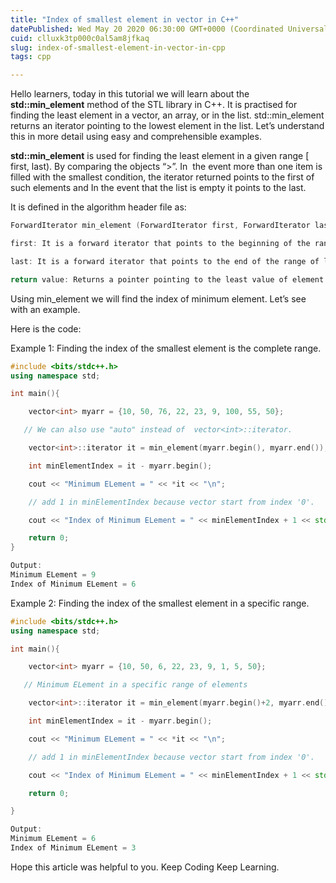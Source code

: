 ```yaml
---
title: "Index of smallest element in vector in C++"
datePublished: Wed May 20 2020 06:30:00 GMT+0000 (Coordinated Universal Time)
cuid: clluxk3tp000c0al5am8jfkaq
slug: index-of-smallest-element-in-vector-in-cpp
tags: cpp

---
```


Hello learners, today in this tutorial we will learn about the **std::min\_element** method of the STL library in C++. It is practised for finding the least element in a vector, an array, or in the list. std::min\_element returns an iterator pointing to the lowest element in the list. Let’s understand this in more detail using easy and comprehensible examples.

**std::min\_element** is used for finding the least element in a given range \[ first, last). By comparing the objects “&gt;”. In  the event more than one item is filled with the smallest condition, the iterator returned points to the first of such elements and In the event that the list is empty it points to the last.

It is defined in the algorithm header file as:

```cpp
ForwardIterator min_element (ForwardIterator first, ForwardIterator last)
```

```cpp
first: It is a forward iterator that points to the beginning of the range of list.
```

```cpp
last: It is a forward iterator that points to the end of the range of list.
```

```cpp
return value: Returns a pointer pointing to the least value of element.
```

Using min\_element we will find the index of minimum element. Let’s see with an example.

Here is the code:

Example 1: Finding the index of the smallest element is the complete range.

```cpp
#include <bits/stdc++.h>
using namespace std;

int main(){

    vector<int> myarr = {10, 50, 76, 22, 23, 9, 100, 55, 50};

   // We can also use "auto" instead of  vector<int>::iterator.

    vector<int>::iterator it = min_element(myarr.begin(), myarr.end());

    int minElementIndex = it - myarr.begin();

    cout << "Minimum ELement = " << *it << "\n";

    // add 1 in minElementIndex because vector start from index '0'.

    cout << "Index of Minimum ELement = " << minElementIndex + 1 << std::endl;

    return 0;
}
```

```cpp
Output:
Minimum ELement = 9
Index of Minimum ELement = 6
```

Example 2: Finding the index of the smallest element in a specific range.

```cpp
#include <bits/stdc++.h>
using namespace std;

int main(){

    vector<int> myarr = {10, 50, 6, 22, 23, 9, 1, 5, 50};

   // Minimum ELement in a specific range of elements

    vector<int>::iterator it = min_element(myarr.begin()+2, myarr.end()-3);

    int minElementIndex = it - myarr.begin();

    cout << "Minimum ELement = " << *it << "\n";

    // add 1 in minElementIndex because vector start from index '0'.

    cout << "Index of Minimum ELement = " << minElementIndex + 1 << std::endl;

    return 0;

}
```

```cpp
Output:
Minimum ELement = 6
Index of Minimum ELement = 3
```

Hope this article was helpful to you. Keep Coding Keep Learning.